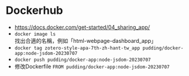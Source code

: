 # Dockerhub

- https://docs.docker.com/get-started/04_sharing_app/
- `docker image ls` 找出合適的名稱，例如「html-webpage-dashboard_app」
- `docker tag zotero-style-apa-7th-zh-hant-tw_app pudding/docker-app:node-jsdom-20230707`
- `docker push pudding/docker-app:node-jsdom-20230707`
- 修改Dockerfile `FROM pudding/docker-app:node-jsdom-20230707`